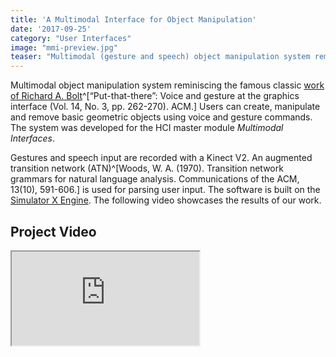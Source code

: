 ```yaml
---
title: 'A Multimodal Interface for Object Manipulation'
date: '2017-09-25'
category: "User Interfaces"
image: "mmi-preview.jpg"
teaser: "Multimodal (gesture and speech) object manipulation system reminiscing the famous classic work of Richard A. Bolt."
---
```


Multimodal object manipulation system reminiscing the famous classic 
[work of Richard A. Bolt](https://www.youtube.com/watch?v=RyBEUyEtxQo)^[“Put-that-there”: Voice and gesture at the graphics interface (Vol. 14, No. 3, pp. 262-270). ACM.] 
Users can create, manipulate and remove basic geometric objects using voice and gesture commands. 
The system was developed for the HCI master module *Multimodal Interfaces*.

Gestures and speech input are recorded with a Kinect V2. An augmented transition network (ATN)^[Woods, W. A. (1970). Transition network grammars for natural language analysis. Communications of the ACM, 13(10), 591-606.] is used for parsing user 
input. The software is built on the [Simulator X Engine](https://www.hci.uni-wuerzburg.de/projects/simulator-x/). The 
following video showcases the results of our work.


## Project Video
<div class="video-wrapper">
<iframe src="https://www.youtube.com/embed/O_pVMV3h65w" allow="accelerometer; autoplay; encrypted-media; gyroscope; picture-in-picture" allowfullscreen></iframe>
</div>
